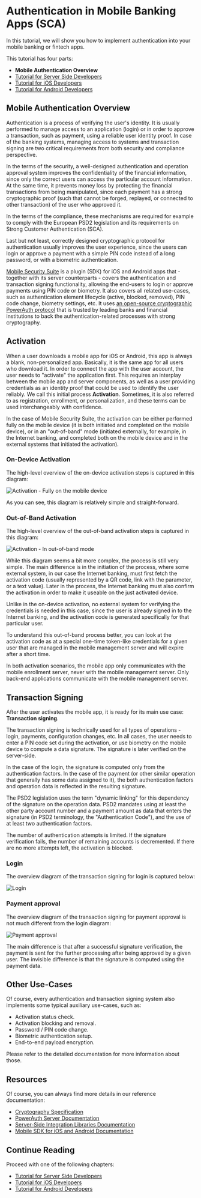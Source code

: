 # Authentication in Mobile Banking Apps (SCA)

<!-- AUTHOR joshis_tweets 2020-05-04T00:00:00Z -->
<!-- SIDEBAR _Sidebar.md sticky -->
<!-- TEMPLATE tutorial -->

In this tutorial, we will show you how to implement authentication into your mobile banking or fintech apps.

This tutorial has four parts:

- **Mobile Authentication Overview**
- [Tutorial for Server Side Developers](Server-Side-Tutorial.md)
- [Tutorial for iOS Developers](iOS-Tutorial.md)
- [Tutorial for Android Developers](Android-Tutorial.md)

## Mobile Authentication Overview

Authentication is a process of verifying the user's identity. It is usually performed to manage access to an application (login) or in order to approve a transaction, such as payment, using a reliable user identity proof. In case of the banking systems, managing access to systems and transaction signing are two critical requirements from both security and compliance perspective.

In the terms of the security, a well-designed authentication and operation approval system improves the confidentiality of the financial information, since only the correct users can access the particular account information. At the same time, it prevents money loss by protecting the financial transactions from being manipulated, since each payment has a strong cryptographic proof (such that cannot be forged, replayed, or connected to other transaction) of the user who approved it.

In the terms of the compliance, these mechanisms are required for example to comply with the European PSD2 legislation and its requirements on Strong Customer Authentication (SCA).

Last but not least, correctly designed cryptographic protocol for authentication usually improves the user experience, since the users can login or approve a payment with a simple PIN code instead of a long password, or with a biometric authentication.

[Mobile Security Suite](https://www.wultra.com/mobile-security-suite) is a plugin (SDK) for iOS and Android apps that - together with its server counterparts - covers the authentication and transaction signing functionality, allowing the end-users to login or approve payments using PIN code or biometry. It also covers all related use-cases, such as authentication element lifecycle (active, blocked, removed), PIN code change, biometry settings, etc. It uses [an open-source cryptographic PowerAuth protocol](https://github.com/wultra/powerauth-crypto) that is trusted by leading banks and financial institutions to back the authentication-related processes with strong cryptography.


## Activation

When a user downloads a mobile app for iOS or Android, this app is always a blank, non-personalized app. Basically, it is the same app for all users who download it. In order to connect the app with the user account, the user needs to "activate" the application first. This requires an interplay between the mobile app and server components, as well as a user providing credentials as an identity proof that could be used to identify the user reliably. We call this initial process **Activation**. Sometimes, it is also referred to as registration, enrollment, or personalization, and these terms can be used interchangeably with confidence.

In the case of Mobile Security Suite, the activation can be either performed fully on the mobile device (it is both initiated and completed on the mobile device), or in an "out-of-band" mode (initiated externally, for example, in the Internet banking, and completed both on the mobile device and in the external systems that initiated the activation).

### On-Device Activation

The high-level overview of the on-device activation steps is captured in this diagram:

![ Activation - Fully on the mobile device ](./01a.png)

As you can see, this diagram is relatively simple and straight-forward.

### Out-of-Band Activation

The high-level overview of the out-of-band activation steps is captured in this diagram:

![ Activation - In out-of-band mode ](./01b.png)

While this diagram seems a bit more complex, the process is still very simple. The main difference is in the initiation of the process, where some external system, in our case the Internet banking, must first fetch the activation code (usually represented by a QR code, link with the parameter, or a text value). Later in the process, the Internet banking must also confirm the activation in order to make it useable on the just activated device.

Unlike in the on-device activation, no external system for verifying the credentials is needed in this case, since the user is already signed in to the Internet banking, and the activation code is generated specifically for that particular user.

To understand this out-of-band process better, you can look at the activation code as at a special one-time token-like credentials for a given user that are managed in the mobile management server and will expire after a short time.

<!-- begin box info -->
In both activation scenarios, the mobile app only communicates with the mobile enrollment server, never with the mobile management server. Only back-end applications communicate with the mobile management server.
<!-- end -->

## Transaction Signing

After the user activates the mobile app, it is ready for its main use case: **Transaction signing**.

The transaction signing is technically used for all types of operations - login, payments, configuration changes, etc. In all cases, the user needs to enter a PIN code set during the activation, or use biometry on the mobile device to compute a data signature. The signature is later verified on the server-side.

In the case of the login, the signature is computed only from the authentication factors. In the case of the payment (or other similar operation that generally has some data assigned to it), the both authentication factors and operation data is reflected in the resulting signature.

<!-- begin box info -->
The PSD2 legislation uses the term "dynamic linking" for this dependency of the signature on the operation data. PSD2 mandates using at least the other party account number and a payment amount as data that enters the signature (in PSD2 terminology, the "Authentication Code"), and the use of at least two authentication factors.
<!-- end -->

The number of authentication attempts is limited. If the signature verification fails, the number of remaining accounts is decremented. If there are no more attempts left, the activation is blocked.

### Login

The overview diagram of the transaction signing for login is captured below:

![ Login ](./02a.png)

### Payment approval

The overview diagram of the transaction signing for payment approval is not much different from the login diagram:

![ Payment approval ](./02b.png)

The main difference is that after a successful signature verification, the payment is sent for the further processing after being approved by a given user. The invisible difference is that the signature is computed using the payment data.

## Other Use-Cases

Of course, every authentication and transaction signing system also implements some typical auxiliary use-cases, such as:

- Activation status check.
- Activation blocking and removal.
- Password / PIN code change.
- Biometric authentication setup.
- End-to-end payload encryption.

Please refer to the detailed documentation for more information about those.

## Resources

Of course, you can always find more details in our reference documentation:

- [Cryptography Specification](https://github.com/wultra/powerauth-crypto)
- [PowerAuth Server Documentation](https://github.com/wultra/powerauth-server)
- [Server-Side Integration Libraries Documentation](https://github.com/wultra/powerauth-restful-integration)
- [Mobile SDK for iOS and Android Documentation](https://github.com/wultra/powerauth-mobile-sdk)

## Continue Reading

Proceed with one of the following chapters:

- [Tutorial for Server Side Developers](Server-Side-Tutorial.md)
- [Tutorial for iOS Developers](iOS-Tutorial.md)
- [Tutorial for Android Developers](Android-Tutorial.md)
